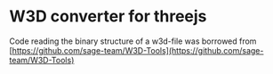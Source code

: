 # W3D converter for threejs

Code reading the binary structure of a w3d-file was borrowed from [https://github.com/sage-team/W3D-Tools](https://github.com/sage-team/W3D-Tools)
